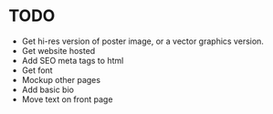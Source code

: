 # TODO

* Get hi-res version of poster image, or a vector graphics version.
* Get website hosted
* Add SEO meta tags to html
* Get font
* Mockup other pages
* Add basic bio
* Move text on front page
